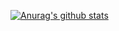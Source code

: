 [![Anurag's github stats](https://github-readme-stats.vercel.app/api?username=vnues)](https://github.com/anuraghazra/github-readme-stats)
